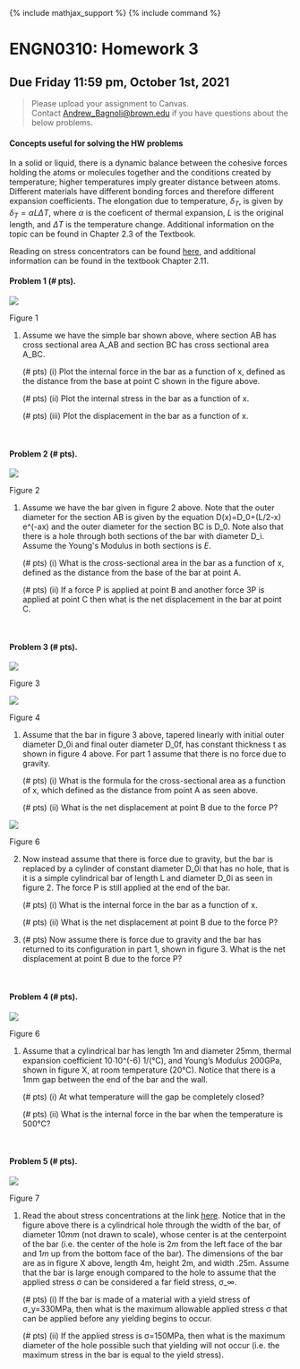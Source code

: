 {% include mathjax_support %}
{% include command %}



# ENGN0310: Homework 3
## Due Friday 11:59 pm, October 1st, 2021




> Please upload your assignment to Canvas.<br/>
> Contact Andrew_Bagnoli@brown.edu if you have questions about the below problems.   




#### Concepts useful for solving the HW problems

 In a solid or liquid, there is a dynamic balance between the cohesive forces holding the atoms or molecules together and the conditions created by temperature; higher temperatures imply greater distance between atoms. Different materials have different bonding forces and therefore different expansion coefficients. The elongation due to temperature, $\delta_{T}$, is given by $\delta_{T}=\alpha L \Delta T$, where $\alpha$ is the coeficent of thermal expansion, $L$ is the original length, and $\Delta T$ is the temperature change. Additional information on the topic can be found in Chapter 2.3 of the Textbook.

 Reading on stress concentrators can be found [here](CourseNotes\Bars7.md), and additional information can be found in the textbook Chapter 2.11.

#### Problem 1 (# pts). 

![](./HW3_1.png)

Figure 1

1. Assume we have the simple bar shown above, where section AB has cross sectional area A_AB and section BC has cross sectional area A_BC. 

    (# pts) (i) Plot the internal force in the bar as a function of x, defined as the distance from the base at point C shown in the figure above.

    (# pts) (ii) Plot the internal stress in the bar as a function of x.

    (# pts) (iii) Plot the displacement in the bar as a function of x.


<br>

#### Problem 2 (# pts). 

![](./HW3_2.png)

Figure 2

1. Assume we have the bar given in figure 2 above. Note that the outer diameter for the section AB is given by the equation D(x)=D_0+(L/2-x) e^(-ax) and the outer diameter for the section BC is D_0. Note also that there is a hole through both sections of the bar with diameter D_i. Assume the Young's Modulus in both sections is $E$.

    (# pts) (i) What is the cross-sectional area in the bar as a function of x, defined as the distance from the base of the bar at point A. 

    (# pts) (ii) If a force P is applied at point B and another force 3P is applied at point C then what is the net displacement in the bar at point C. 

<br>

#### Problem 3 (# pts). 

![](./HW3_3.png)

Figure 3

![](./HW3_4.png)

Figure 4

1. Assume that the bar in figure 3 above, tapered linearly with initial outer diameter D_0i and final outer diameter D_0f, has constant thickness t as shown in figure 4 above. For part 1 assume that there is no force due to gravity. 

    (# pts) (i) What is the formula for the cross-sectional area as a function of x, which defined as the distance from point A as seen above.

    (# pts) (ii) What is the net displacement at point B due to the force P?

![](./HW3_5.png)

Figure 6

2. Now instead assume that there is force due to gravity, but the bar is replaced by a cylinder of constant diameter D_0i that has no hole, that is it is a simple cylindrical bar of length L and diameter D_0i as seen in figure 2. The force P is still applied at the end of the bar.

    (# pts) (i) What is the internal force in the bar as a function of x.

    (# pts) (ii) What is the net displacement at point B due to the force P?

3. (# pts) Now assume there is force due to gravity and the bar has returned to its configuration in part 1, shown in figure 3. What is the net displacement at point B due to the force P?

<br>

#### Problem 4 (# pts). 

![](./HW3_6.png)

Figure 6

1. Assume that a cylindrical bar has length 1m and diameter 25mm, thermal expansion coefficient 10∙10^(-6)  1/(°C), and Young’s Modulus 200GPa, shown in figure X, at room temperature (20°C). Notice that there is a 1mm gap between the end of the bar and the wall.

    (# pts) (i) At what temperature will the gap be completely closed?

    (# pts) (ii) What is the internal force in the bar when the temperature is 500°C?

<br>

#### Problem 5 (# pts). 

![](./HW3_7.png)

Figure 7

1. Read the about stress concentrations at the link [here](CourseNotes\Bars7.md). Notice that in the figure above there is a cylindrical hole through the width of the bar, of diameter $10mm$ (not drawn to scale), whose center is at the centerpoint of the bar (i.e. the center of the hole is $2m$ from the left face of the bar and $1m$ up from the bottom face of the bar). The dimensions of the bar are as in figure X above, length 4m, height 2m, and width .25m. Assume that the bar is large enough compared to the hole to assume that the applied stress σ can be considered a far field stress, σ_∞. 

    (# pts) (i) If the bar is made of a material with a yield stress of σ_y=330MPa, then what is the maximum allowable applied stress σ that can be applied before any yielding begins to occur.

    (# pts) (ii) If the applied stress is σ=150MPa, then what is the maximum diameter of the hole possible such that yielding will not occur (i.e. the maximum stress in the bar is equal to the yield stress).

<br>